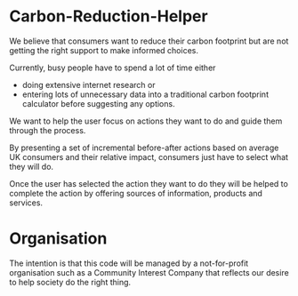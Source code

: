 # Carbon-Reduction-Helper

We believe that consumers want to reduce their carbon footprint but are not getting the right support to make informed choices.

Currently, busy people have to spend a lot of time either
<ul>
    <li>doing extensive internet research or</li>
    <li>entering lots of unnecessary data into a traditional carbon footprint calculator before suggesting any options.</li>
</ul>
 
We want to help the user focus on actions they want to do and guide them through the process.

By presenting a set of incremental before-after actions based on average UK consumers and their relative impact, consumers just have to select what they will do.

Once the user has selected the action they want to do they will be helped to complete the action by offering sources of information, products and services.

<h1>Organisation</h1>
The intention is that this code will be managed by a not-for-profit organisation such as a Community Interest Company that reflects our desire to help society do the right thing.
